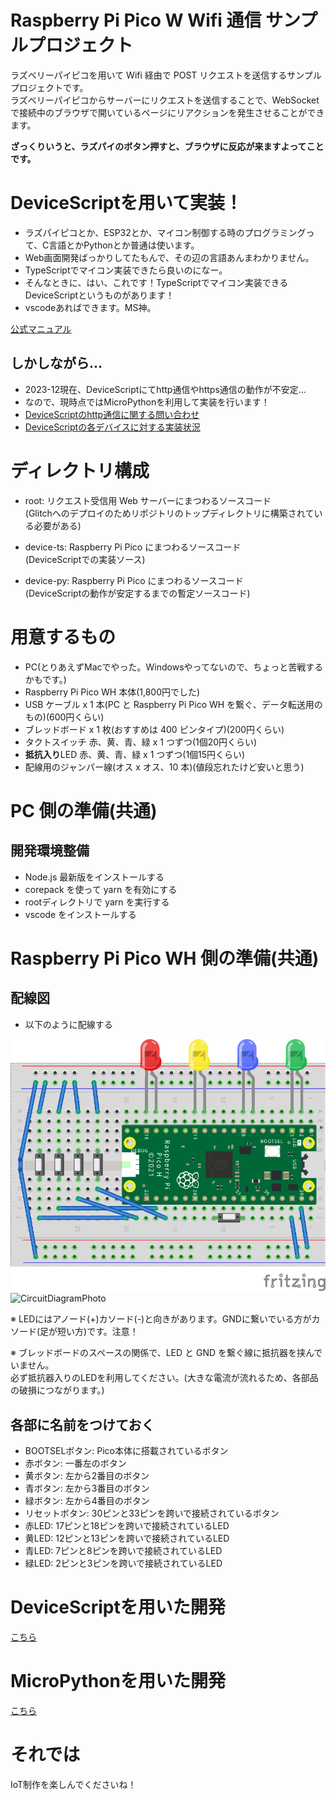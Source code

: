 # Raspberry Pi Pico W Wifi 通信 サンプルプロジェクト

ラズベリーパイピコを用いて Wifi 経由で POST リクエストを送信するサンプルプロジェクトです。  
ラズベリーパイピコからサーバーにリクエストを送信することで、WebSocket で接続中のブラウザで開いているページにリアクションを発生させることができます。

**ざっくりいうと、ラズパイのボタン押すと、ブラウザに反応が来ますよってことです。**

# DeviceScriptを用いて実装！

-   ラズパイピコとか、ESP32とか、マイコン制御する時のプログラミングって、C言語とかPythonとか普通は使います。
-   Web画面開発ばっかりしてたもんで、その辺の言語あんまわかりません。
-   TypeScriptでマイコン実装できたら良いのになー。
-   そんなときに、はい、これです！TypeScriptでマイコン実装できるDeviceScriptというものがあります！
-   vscodeあればできます。MS神。

[公式マニュアル](https://microsoft.github.io/devicescript/getting-started)

## しかしながら...

-   2023-12現在、DeviceScriptにてhttp通信やhttps通信の動作が不安定...
-   なので、現時点ではMicroPythonを利用して実装を行います！
-   [DeviceScriptのhttp通信に関する問い合わせ](https://github.com/microsoft/devicescript/discussions/660)
-   [DeviceScriptの各デバイスに対する実装状況](https://microsoft.github.io/devicescript/devices#implementation-status)

# ディレクトリ構成

-   root: リクエスト受信用 Web サーバーにまつわるソースコード  
    (Glitchへのデプロイのためリポジトリのトップディレクトリに構築されている必要がある)

-   device-ts: Raspberry Pi Pico にまつわるソースコード  
    (DeviceScriptでの実装ソース)

-   device-py: Raspberry Pi Pico にまつわるソースコード  
    (DeviceScriptの動作が安定するまでの暫定ソースコード)

# 用意するもの

-   PC(とりあえずMacでやった。Windowsやってないので、ちょっと苦戦するかもです。)
-   Raspberry Pi Pico WH 本体(1,800円でした)
-   USB ケーブル x 1 本(PC と Raspberry Pi Pico WH を繋ぐ、データ転送用のもの)(600円くらい)
-   ブレッドボード x 1 枚(おすすめは 400 ピンタイプ)(200円くらい)
-   タクトスイッチ 赤、黄、青、緑 x 1 つずつ(1個20円くらい)
-   **抵抗入り**LED 赤、黄、青、緑 x 1 つずつ(1個15円くらい)
-   配線用のジャンパー線(オス x オス、10 本)(値段忘れたけど安いと思う)

# PC 側の準備(共通)

## 開発環境整備

-   Node.js 最新版をインストールする
-   corepack を使って yarn を有効にする
-   rootディレクトリで yarn を実行する
-   vscode をインストールする

# Raspberry Pi Pico WH 側の準備(共通)

## 配線図

-   以下のように配線する

![CircuitDiagramImage](/circuit-diagram/image.png)
![CircuitDiagramPhoto](/circuit-diagram/photo.png)

※ LEDにはアノード(+)カソード(-)と向きがあります。GNDに繋いでいる方がカソード(足が短い方)です。注意！

※ ブレッドボードのスペースの関係で、LED と GND を繋ぐ線に抵抗器を挟んでいません。  
必ず抵抗器入りのLEDを利用してください。(大きな電流が流れるため、各部品の破損につながります。)

## 各部に名前をつけておく

-   BOOTSELボタン: Pico本体に搭載されているボタン
-   赤ボタン: 一番左のボタン
-   黄ボタン: 左から2番目のボタン
-   青ボタン: 左から3番目のボタン
-   緑ボタン: 左から4番目のボタン
-   リセットボタン: 30ピンと33ピンを跨いで接続されているボタン
-   赤LED: 17ピンと18ピンを跨いで接続されているLED
-   黄LED: 12ピンと13ピンを跨いで接続されているLED
-   青LED: 7ピンと8ピンを跨いで接続されているLED
-   緑LED: 2ピンと3ピンを跨いで接続されているLED

# DeviceScriptを用いた開発

[こちら](./README-DEVICE-SCRIPT.md)

# MicroPythonを用いた開発

[こちら](./README-MICRO-PYTHON.md)

# それでは

IoT制作を楽しんでくださいね！
